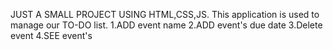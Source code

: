 JUST A SMALL PROJECT USING HTML,CSS,JS.
This application is used to manage our TO-DO list.
1.ADD event name
2.ADD event's due date
3.Delete event
4.SEE event's
